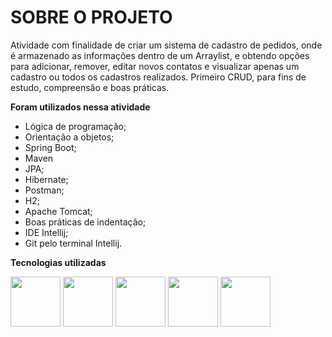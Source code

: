 # SOBRE O PROJETO

Atividade com finalidade de criar um sistema de cadastro de pedidos, onde é armazenado as informações dentro de um Arraylist, e obtendo opções para adicionar, remover, editar novos contatos e visualizar apenas um cadastro ou todos os cadastros realizados. 
Primeiro CRUD, para fins de estudo, compreensão e boas práticas.

**Foram utilizados nessa atividade** 

* Lógica de programação;
* Orientação a objetos;
* Spring Boot;
* Maven
* JPA;
* Hibernate;
* Postman;
* H2;
* Apache Tomcat;
* Boas práticas de indentação;
* IDE Intellij;
* Git pelo terminal Intellij.

**Tecnologias utilizadas**

<img src="https://cdn.jsdelivr.net/gh/devicons/devicon/icons/java/java-original-wordmark.svg" width="80px" /> 
<img src="https://cdn.jsdelivr.net/gh/devicons/devicon/icons/spring/spring-original-wordmark.svg" width="80px" />
<img src="https://cdn.jsdelivr.net/gh/devicons/devicon/icons/postgresql/postgresql-original-wordmark.svg" width="80px" />
<img src="https://cdn.jsdelivr.net/gh/devicons/devicon/icons/git/git-original.svg" width="80px" /> 
<img src="https://cdn.jsdelivr.net/gh/devicons/devicon/icons/intellij/intellij-original-wordmark.svg" width="80px" /> 

          
